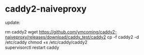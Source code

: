 # caddy2-naiveproxy

update:

rm caddy2
wget https://github.com/ymcoming/caddy2-naiveproxy/releases/download/caddy_test/caddy2 
cp -f caddy2 -d /etc/caddy
chmod +x /etc/caddy/caddy2         
supervisorctl restart caddy
